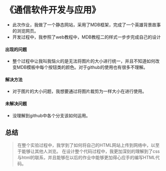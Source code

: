 #                                                    《通信软件开发与应用》
* 此次作业，我做了一个静态网站，采用了MDB框架，完成了一个英雄背景故事的浏览网页。
* 开发过程中，我参照了web教程中，MDB教程二的样式一步步完成自己的设计
#### 出现的问题
* 整个过程中让我叫我恼火的是无法将图片的大小进行统一，并且不知道如何改变MDB模板中每个按钮类的颜色。对于github的使用也有很多不理解。
#### 解决方法
* 对于图片的大小问题，我想要通过将图片裁剪为一样大小在进行使用。
#### 未解决问题
* 没理解到github中各个分支该如何运用。
## 总结
> 在整个实验过程中，我学到了如何将自己的HTML网站上传到网络中，以至于能够让其他人浏览。
> 在设计整个代码过程中，我更加深刻的理解到了css与html的联系，并且能够在以后的作业中能够更加得心应手的编写HTML代码。
